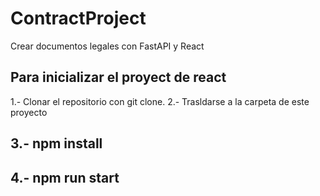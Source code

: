# ContractProject
Crear documentos legales con FastAPI y React

## Para inicializar el proyect de react
1.- Clonar el repositorio con git clone.
2.- Trasldarse a la carpeta de este proyecto

## 3.- npm install

## 4.- npm run start 




